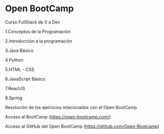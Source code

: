 # Open BootCamp

Curso FullStack de 0 a Dev

1.Conceptos de la Programación

2.Introducción a la programación

3.Java Básico

4.Python

5.HTML - CSS

6.JavaScript Básico

7.ReactJS

8.Spring


Resolución de los ejercicios relacionados con el Open BootCamp


 Acceso al BootCamp (https://open-bootcamp.com/)
 
 Acceso al GitHub del Open BootCamp (https://github.com/Open-Bootcamp)
